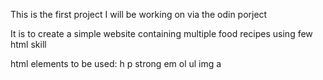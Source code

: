 This is the first project I will be working on via the odin porject

It is to create a simple website containing multiple food recipes using few html skill

html elements to be used: h p strong em ol ul img a
